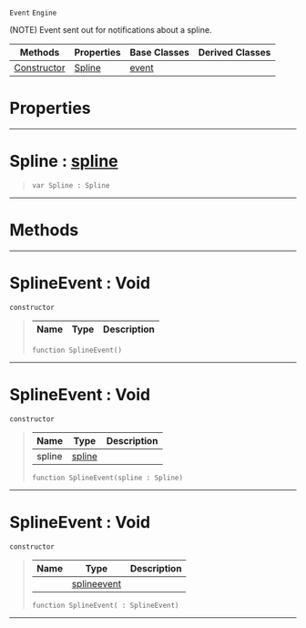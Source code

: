  `Event` `Engine`



(NOTE) Event sent out for notifications about a spline.

|Methods|Properties|Base Classes|Derived Classes|
|---|---|---|---|
|[ Constructor](https://github.com/zeroengineteam/ZeroDocs/blob/master/code_reference/class_reference/splineevent.markdown#splineevent-void)|[ Spline](https://github.com/zeroengineteam/ZeroDocs/blob/master/code_reference/class_reference/splineevent.markdown#spline-zero-engine-docum)|[event](https://github.com/zeroengineteam/ZeroDocs/blob/master/code_reference/class_reference/event.markdown)| |


 #  Properties


---  
 #  Spline : [spline](https://github.com/zeroengineteam/ZeroDocs/blob/master/code_reference/class_reference/spline.markdown)

> 
> ``` lang=cpp, name=Nada
> var Spline : Spline


---  
 #  Methods


---  
 #  SplineEvent : Void

 `constructor`

> 
> |Name|Type|Description|
> |---|---|---|
> ``` lang=cpp, name=Nada
> function SplineEvent()
> ``` 


---  
 #  SplineEvent : Void

 `constructor`

> 
> |Name|Type|Description|
> |---|---|---|
> |spline|[spline](https://github.com/zeroengineteam/ZeroDocs/blob/master/code_reference/class_reference/spline.markdown)| |
> ``` lang=cpp, name=Nada
> function SplineEvent(spline : Spline)
> ``` 


---  
 #  SplineEvent : Void

 `constructor`

> 
> |Name|Type|Description|
> |---|---|---|
> ||[splineevent](https://github.com/zeroengineteam/ZeroDocs/blob/master/code_reference/class_reference/splineevent.markdown)| |
> ``` lang=cpp, name=Nada
> function SplineEvent( : SplineEvent)
> ``` 


---  
 

 